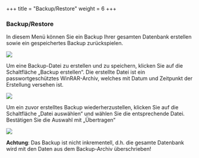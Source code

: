 +++
title = "Backup/Restore"
weight = 6
+++


### Backup/Restore

In diesem Menü können Sie ein Backup Ihrer gesamten Datenbank erstellen sowie ein gespeichertes Backup zurückspielen.

![](/img/mutieren_zusatzmodule_backup.png?classes=shadow)

Um eine Backup-Datei zu erstellen und zu speichern, klicken Sie auf die Schaltfläche „Backup erstellen“. Die erstellte Datei ist ein passwortgeschütztes WinRAR-Archiv, welches mit Datum und Zeitpunkt der Erstellung versehen ist. 

![](/img/mutieren_zusatzmodule_backup_erstellen.png?classes=shadow)

Um ein zuvor erstelltes Backup wiederherzustellen, klicken Sie auf die Schaltfläche „Datei auswählen“ und wählen Sie die entsprechende Datei. Bestätigen Sie die Auswahl mit „Übertragen“

![](/img/mutieren_zusatzmodule_backup_zurueckspielen.png?classes=shadow)

**Achtung**: Das Backup ist nicht inkrementell, d.h. die gesamte Datenbank wird mit den Daten aus dem Backup-Archiv überschrieben!



